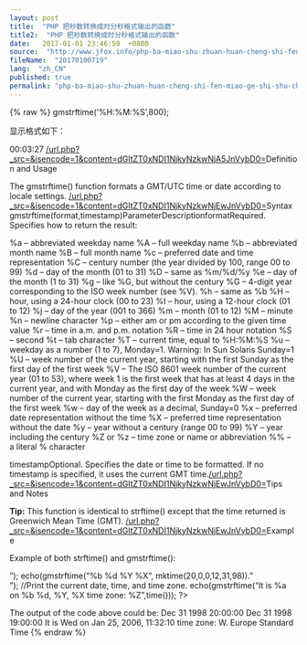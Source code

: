 ```yaml
---
layout: post
title:  "PHP 把秒数转换成时分秒格式输出的函数"
title2:  "PHP 把秒数转换成时分秒格式输出的函数"
date:   2017-01-01 23:46:59  +0800
source:  "http://www.jfox.info/php-ba-miao-shu-zhuan-huan-cheng-shi-fen-miao-ge-shi-shu-chu-de-han-shu.html"
fileName:  "20170100719"
lang:  "zh_CN"
published: true
permalink: "php-ba-miao-shu-zhuan-huan-cheng-shi-fen-miao-ge-shi-shu-chu-de-han-shu.html"
---
```

{% raw %}
gmstrftime(‘%H:%M:%S’,800);

显示格式如下：

00:03:27
[/url.php?_src=&amp;isencode=1&amp;content=dGltZT0xNDI1NjkyNzkwNjA5JnVybD0=](/url.php?_src=&amp;isencode=1&amp;content=dGltZT0xNDI1NjkyNzkwNjA5JnVybD0=)Definition and Usage

The gmstrftime() function formats a GMT/UTC time or date according to locale settings.
[/url.php?_src=&amp;isencode=1&amp;content=dGltZT0xNDI1NjkyNzkwNjEwJnVybD0=](/url.php?_src=&amp;isencode=1&amp;content=dGltZT0xNDI1NjkyNzkwNjEwJnVybD0=)Syntax
gmstrftime(format,timestamp)ParameterDescriptionformatRequired. Specifies how to return the result:

%a – abbreviated weekday name
%A – full weekday name
%b – abbreviated month name
%B – full month name
%c – preferred date and time representation
%C – century number (the year divided by 100, range 00 to 99)
%d – day of the month (01 to 31)
%D – same as %m/%d/%y
%e – day of the month (1 to 31)
%g – like %G, but without the century
%G – 4-digit year corresponding to the ISO week number (see %V).
%h – same as %b
%H – hour, using a 24-hour clock (00 to 23)
%I – hour, using a 12-hour clock (01 to 12)
%j – day of the year (001 to 366)
%m – month (01 to 12)
%M – minute
%n – newline character
%p – either am or pm according to the given time value
%r – time in a.m. and p.m. notation
%R – time in 24 hour notation
%S – second
%t – tab character
%T – current time, equal to %H:%M:%S
%u – weekday as a number (1 to 7), Monday=1. Warning: In Sun Solaris Sunday=1
%U – week number of the current year, starting with the first Sunday as the first day of the first week
%V – The ISO 8601 week number of the current year (01 to 53), where week 1 is the first week that has at least 4 days in the current year, and with Monday as the first day of the week
%W – week number of the current year, starting with the first Monday as the first day of the first week
%w – day of the week as a decimal, Sunday=0
%x – preferred date representation without the time
%X – preferred time representation without the date
%y – year without a century (range 00 to 99)
%Y – year including the century
%Z or %z – time zone or name or abbreviation
%% – a literal % character

timestampOptional. Specifies the date or time to be formatted. If no timestamp is specified, it uses the current GMT time.[/url.php?_src=&amp;isencode=1&amp;content=dGltZT0xNDI1NjkyNzkwNjEwJnVybD0=](/url.php?_src=&amp;isencode=1&amp;content=dGltZT0xNDI1NjkyNzkwNjEwJnVybD0=)Tips and Notes

**Tip:** This function is identical to strftime() except that the time returned is Greenwich Mean Time (GMT).
[/url.php?_src=&amp;isencode=1&amp;content=dGltZT0xNDI1NjkyNzkwNjEwJnVybD0=](/url.php?_src=&amp;isencode=1&amp;content=dGltZT0xNDI1NjkyNzkwNjEwJnVybD0=)Example

Example of both strftime() and gmstrftime():
<?php
echo(strftime(“%b %d %Y %X”, mktime(20,0,0,12,31,98)).”<br />”);
echo(gmstrftime(“%b %d %Y %X”, mktime(20,0,0,12,31,98)).”<br />”);
//Print the current date, time, and time zone.
echo(gmstrftime(“It is %a on %b %d, %Y, %X time zone: %Z”,time()));
?>
The output of the code above could be:
Dec 31 1998 20:00:00
Dec 31 1998 19:00:00
It is Wed on Jan 25, 2006, 11:32:10 time zone: W. Europe Standard Time
{% endraw %}